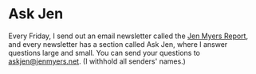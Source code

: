 # Ask Jen

Every Friday, I send out an email newsletter called the [Jen Myers Report](http://tinyletter.com/jenmyers/), and every newsletter has a section called Ask Jen, where I answer questions large and small. You can send your questions to [askjen@jenmyers.net](mailto:askjen@jenmyers.net). (I withhold all senders' names.)
